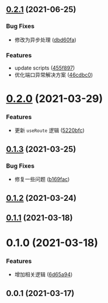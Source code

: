 ## [0.2.1](https://github.com/MicroAppJS/plugin-koa/compare/v0.2.0...v0.2.1) (2021-06-25)


### Bug Fixes

* 修改为异步处理 ([dbd60fa](https://github.com/MicroAppJS/plugin-koa/commit/dbd60faf10782468f10d757c7b2f2469ce579ea3))


### Features

* update scripts ([455f897](https://github.com/MicroAppJS/plugin-koa/commit/455f8970d40ccf8b4c8c3ea321e2d0e4fb5e0c5e))
* 优化端口异常解决方案 ([46cdbc0](https://github.com/MicroAppJS/plugin-koa/commit/46cdbc0411bacdc09d6a1a4a463a3747fe01eaf1))

# [0.2.0](https://github.com/MicroAppJS/plugin-koa/compare/v0.1.3...v0.2.0) (2021-03-29)


### Features

* 更新 `useRoute` 逻辑 ([5220bfc](https://github.com/MicroAppJS/plugin-koa/commit/5220bfca560698a78d75363f9c173170f7daa541))

## [0.1.3](https://github.com/MicroAppJS/plugin-koa/compare/v0.1.2...v0.1.3) (2021-03-25)


### Bug Fixes

* 修复一些问题 ([b169fac](https://github.com/MicroAppJS/plugin-koa/commit/b169face03d8847fa47d48c245ffbb4207fc701d))

## [0.1.2](https://github.com/MicroAppJS/plugin-koa/compare/v0.1.1...v0.1.2) (2021-03-24)

## [0.1.1](https://github.com/MicroAppJS/plugin-koa/compare/v0.1.0...v0.1.1) (2021-03-18)

# 0.1.0 (2021-03-18)


### Features

* 增加相关逻辑 ([6d65a94](https://github.com/MicroAppJS/plugin-koa/commit/6d65a9433aa436cf446bb777bafc4a9857acacf0))

## 0.0.1 (2021-03-17)

